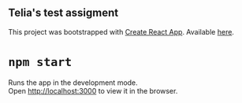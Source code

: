 
## Telia's test assigment

This project was bootstrapped with [Create React App](https://github.com/facebook/create-react-app).
Available [here](https://dizotoff.github.io/Reactjs-menu-assignment-/index.html).

# `npm start`

Runs the app in the development mode.<br>
Open [http://localhost:3000](http://localhost:3000) to view it in the browser.

